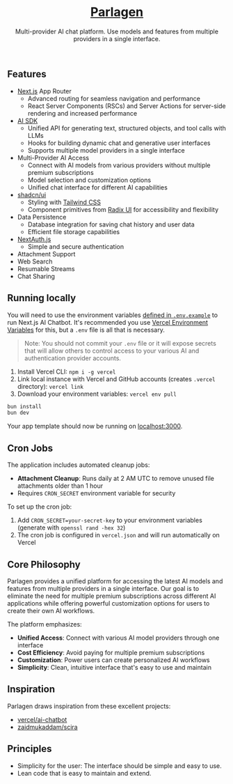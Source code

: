 <a href="https://chat.vercel.ai/">
  <!-- <img alt="Next.js 14 and App Router-ready AI chatbot." src="app/(chat)/opengraph-image.png"> -->
  <h1 align="center">Parlagen</h1>
</a>

<p align="center">
  Multi-provider AI chat platform. Use models and features from multiple providers in a single interface.</p>

<br/>

## Features

- [Next.js](https://nextjs.org) App Router
  - Advanced routing for seamless navigation and performance
  - React Server Components (RSCs) and Server Actions for server-side rendering and increased performance
- [AI SDK](https://sdk.vercel.ai/docs)
  - Unified API for generating text, structured objects, and tool calls with LLMs
  - Hooks for building dynamic chat and generative user interfaces
  - Supports multiple model providers in a single interface
- Multi-Provider AI Access
  - Connect with AI models from various providers without multiple premium subscriptions
  - Model selection and customization options
  - Unified chat interface for different AI capabilities
- [shadcn/ui](https://ui.shadcn.com)
  - Styling with [Tailwind CSS](https://tailwindcss.com)
  - Component primitives from [Radix UI](https://radix-ui.com) for accessibility and flexibility
- Data Persistence
  - Database integration for saving chat history and user data
  - Efficient file storage capabilities
- [NextAuth.js](https://github.com/nextauthjs/next-auth)
  - Simple and secure authentication
- Attachment Support
- Web Search
- Resumable Streams
- Chat Sharing


## Running locally

You will need to use the environment variables [defined in `.env.example`](.env.example) to run Next.js AI Chatbot. It's recommended you use [Vercel Environment Variables](https://vercel.com/docs/projects/environment-variables) for this, but a `.env` file is all that is necessary.

> Note: You should not commit your `.env` file or it will expose secrets that will allow others to control access to your various AI and authentication provider accounts.

1. Install Vercel CLI: `npm i -g vercel`
2. Link local instance with Vercel and GitHub accounts (creates `.vercel` directory): `vercel link`
3. Download your environment variables: `vercel env pull`

```bash
bun install
bun dev
```

Your app template should now be running on [localhost:3000](http://localhost:3000/).

## Cron Jobs

The application includes automated cleanup jobs:

- **Attachment Cleanup**: Runs daily at 2 AM UTC to remove unused file attachments older than 1 hour
- Requires `CRON_SECRET` environment variable for security

To set up the cron job:
1. Add `CRON_SECRET=your-secret-key` to your environment variables (generate with `openssl rand -hex 32`)
2. The cron job is configured in `vercel.json` and will run automatically on Vercel

## Core Philosophy

Parlagen provides a unified platform for accessing the latest AI models and features from multiple providers in a single interface. Our goal is to eliminate the need for multiple premium subscriptions across different AI applications while offering powerful customization options for users to create their own AI workflows.

The platform emphasizes:
- **Unified Access**: Connect with various AI model providers through one interface
- **Cost Efficiency**: Avoid paying for multiple premium subscriptions 
- **Customization**: Power users can create personalized AI workflows
- **Simplicity**: Clean, intuitive interface that's easy to use and maintain

## Inspiration

Parlagen draws inspiration from these excellent projects:

- [vercel/ai-chatbot](https://github.com/vercel/ai-chatbot/)
- [zaidmukaddam/scira](https://github.com/zaidmukaddam/scira/)

## Principles
- Simplicity for the user: The interface should be simple and easy to use.
- Lean code that is easy to maintain and extend.
